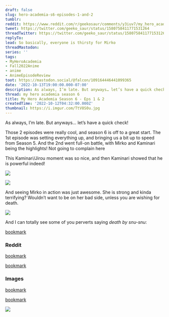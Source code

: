 ```yaml
---
draft: false
slug: hero-academia-s6-episodes-1-and-2
tumblr:
reddit: https://www.reddit.com/r/geekosaur/comments/y3iuv7/my_hero_academia_season_6_eps_1_2/
tweet: https://twitter.com/geeko_saur/status/1580758411771531264
threadTwitter: https://twitter.com/geeko_saur/status/1580758411771531264
replyTo:
lead: So basically, everyone is thirsty for Mirko
threadMastodon:
series: ''
tags:
- MyHeroAcademia
- Fall2022Anime
- anime
- AnimeEpisodeReview
toot: https://mastodon.social/@falcon/109164446441099365
date: '2022-10-13T19:00:00.000-07:00'
description: As always, I’m late. But anyways… let’s have a quick check!
thread: my hero academia season 6
title: My Hero Academia Season 6 - Eps 1 & 2
createdTime: '2022-10-12T04:32:00.000Z'
thumbnail: https://i.imgur.com/TtV8S0u.jpg
---
```


As always, I’m late. But anyways… let’s have a quick check!

Those 2 episodes were really cool, and season 6 is off to a great start. The 1st episode was setting everything up, and bringing us a bit up to speed from Season 5. And the 2nd went full-on battle, with Mirko and Kaminari being the highlights! Not going to complain here

This Kaminari/Jirou moment was so nice, and then Kaminari showed that he is powerful indeed!

![](https://i.imgur.com/3Agn1Hm.png)

![](https://i.imgur.com/Iu4l6f7.png)

And seeing Mirko in action was just awesome. She is strong and kinda terrifying? Wouldn’t want to be on her bad side, unless you are wishing for death.

![](https://i.imgur.com/TtV8S0u.jpg)

And I can totally see some of you perverts saying _death by snu-snu_:

[bookmark](https://imgur.com/a/BPjCIvL)

### Reddit

[bookmark](https://www.reddit.com/r/anime/comments/xyoim2/comment/irijwda/?utm_source=share&utm_medium=web2x&context=3)

[bookmark](https://www.reddit.com/r/anime/comments/xyoim2/comment/iri2zoq/?utm_source=share&utm_medium=web2x&context=3)

### Images

[bookmark](https://gfycat.com/zestycolorlesshedgehog)

[bookmark](https://imgur.com/a/nTC4K1X#HWIzcv9)

![](https://i.imgur.com/3KPmIIk.jpg)